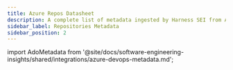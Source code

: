 ```yaml
---
title: Azure Repos Datasheet
description: A complete list of metadata ingested by Harness SEI from Azure Repos.
sidebar_label: Repositories Metadata
sidebar_position: 2
---
```


import AdoMetadata from '@site/docs/software-engineering-insights/shared/integrations/azure-devops-metadata.md';

<AdoMetadata />